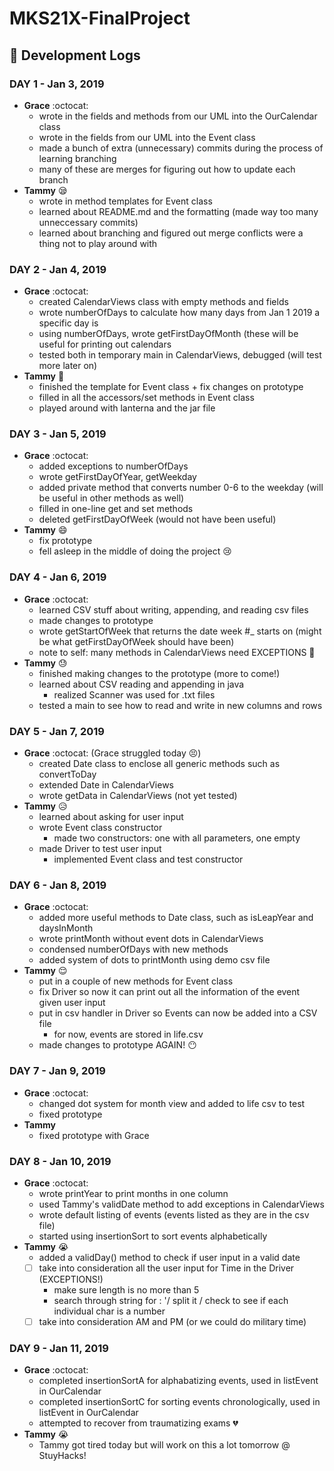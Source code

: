 # MKS21X-FinalProject



## :memo: Development Logs  
### DAY 1 - Jan 3, 2019
- **Grace** :octocat:
	- wrote in the fields and methods from our UML into the OurCalendar class
	- wrote in the fields from our UML into the Event class
	- made a bunch of extra (unnecessary) commits during the process of learning branching
	- many of these are merges for figuring out how to update each branch
- **Tammy** :sleepy:
	- wrote in method templates for Event class
	- learned about README.md and the formatting (made way too many unneccessary commits)
	- learned about branching and figured out merge conflicts were a thing not to play around with
### DAY 2 - Jan 4, 2019
- **Grace** :octocat:
	- created CalendarViews class with empty methods and fields
	- wrote numberOfDays to calculate how many days from Jan 1 2019 a specific day is
	- using numberOfDays, wrote getFirstDayOfMonth (these will be useful for printing out calendars
	- tested both in temporary main in CalendarViews, debugged (will test more later on)
- **Tammy** :hatched_chick:
	- finished the template for Event class + fix changes on prototype
	- filled in all the accessors/set methods in Event class
	- played around with lanterna and the jar file
### DAY 3 - Jan 5, 2019
- **Grace** :octocat:
	- added exceptions to numberOfDays
	- wrote getFirstDayOfYear, getWeekday
	- added private method that converts number 0-6 to the weekday (will be useful in other methods as well)
	- filled in one-line get and set methods
	- deleted getFirstDayOfWeek (would not have been useful)
- **Tammy** :smile:
	- fix prototype
	- fell asleep in the middle of doing the project :cry:
### DAY 4 - Jan 6, 2019
- **Grace** :octocat:
	- learned CSV stuff about writing, appending, and reading csv files
	- made changes to prototype
	- wrote getStartOfWeek that returns the date week #_ starts on (might be what getFirstDayOfWeek should have been)
	- note to self: many methods in CalendarViews need EXCEPTIONS :rotating_light:
- **Tammy** :sweat:
	- finished making changes to the prototype (more to come!)
	- learned about CSV reading and appending in java
		- realized Scanner was used for .txt files
	- tested a main to see how to read and write in new columns and rows
### DAY 5 - Jan 7, 2019
- **Grace** :octocat: (Grace struggled today :persevere:)
	- created Date class to enclose all generic methods such as convertToDay
	- extended Date in CalendarViews
	- wrote getData in CalendarViews (not yet tested)
- **Tammy** :disappointed_relieved:
	- learned about asking for user input
	- wrote Event class constructor
		- made two constructors: one with all parameters, one empty
	- made Driver to test user input
		- implemented Event class and test constructor
### DAY 6 - Jan 8, 2019
- **Grace** :octocat:
	- added more useful methods to Date class, such as isLeapYear and daysInMonth
	- wrote printMonth without event dots in CalendarViews
	- condensed numberOfDays with new methods
	- added system of dots to printMonth using demo csv file
- **Tammy** :relieved:
	- put in a couple of new methods for Event class 
	- fix Driver so now it can print out all the information of the event given user input 
	- put in csv handler in Driver so Events can now be added into a CSV file
		- for now, events are stored in life.csv 
	- made changes to prototype AGAIN! :no_mouth:
	
### DAY 7 - Jan 9, 2019
- **Grace** :octocat:
	- changed dot system for month view and added to life csv to test
	- fixed prototype
- **Tammy** 
	- fixed prototype with Grace
### DAY 8 - Jan 10, 2019
- **Grace** :octocat: 
	- wrote printYear to print months in one column
	- used Tammy's validDate method to add exceptions in CalendarViews
	- wrote default listing of events (events listed as they are in the csv file)
	- started using insertionSort to sort events alphabetically
- **Tammy** :sob:
	- added a validDay() method to check if user input in a valid date
	- [ ] take into consideration all the user input for Time in the Driver (EXCEPTIONS!)
		- make sure length is no more than 5 
		- search through string for : '/ split it / check to see if each individual char is a number  
	- [ ] take into consideration AM and PM (or we could do military time)
### DAY 9 - Jan 11, 2019
- **Grace** :octocat:
	- completed insertionSortA for alphabatizing events, used in listEvent in OurCalendar
	- completed insertionSortC for sorting events chronologically, used in listEvent in OurCalendar
	- attempted to recover from traumatizing exams :broken_heart:
- **Tammy** :sob:
	- Tammy got tired today but will work on this a lot tomorrow @ StuyHacks! 
